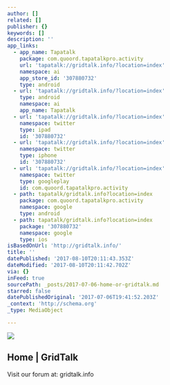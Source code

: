 ```yaml
---
author: []
related: []
publisher: {}
keywords: []
description: ''
app_links:
  - app_name: Tapatalk
    package: com.quoord.tapatalkpro.activity
    url: 'tapatalk://gridtalk.info/?location=index'
    namespace: ai
    app_store_id: '307880732'
    type: android
  - url: 'tapatalk://gridtalk.info/?location=index'
    type: android
    namespace: ai
    app_name: Tapatalk
  - url: 'tapatalk://gridtalk.info/?location=index'
    namespace: twitter
    type: ipad
    id: '307880732'
  - url: 'tapatalk://gridtalk.info/?location=index'
    namespace: twitter
    type: iphone
    id: '307880732'
  - url: 'tapatalk://gridtalk.info/?location=index'
    namespace: twitter
    type: googleplay
    id: com.quoord.tapatalkpro.activity
  - path: tapatalk/gridtalk.info?location=index
    package: com.quoord.tapatalkpro.activity
    namespace: google
    type: android
  - path: tapatalk/gridtalk.info?location=index
    package: '307880732'
    namespace: google
    type: ios
isBasedOnUrl: 'http://gridtalk.info/'
title: ''
datePublished: '2017-08-10T20:11:43.353Z'
dateModified: '2017-08-10T20:11:42.702Z'
via: {}
inFeed: true
sourcePath: _posts/2017-07-06-home-or-gridtalk.md
starred: false
datePublishedOriginal: '2017-07-06T19:41:52.203Z'
_context: 'http://schema.org'
_type: MediaObject

---
```

![](https://the-grid-user-content.s3-us-west-2.amazonaws.com/b41a8ae3-fb85-414d-bf75-d8ef6481d746.png)

<article style=""><h1>Home | GridTalk</h1><p>Visit our forum at: gridtalk.info</p></article>